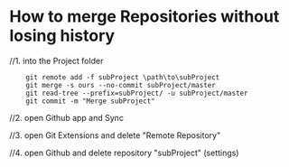 How to merge Repositories without losing history
=================================================

//1. into the Project folder
```
    git remote add -f subProject \path\to\subProject
    git merge -s ours --no-commit subProject/master
    git read-tree --prefix=subProject/ -u subProject/master
    git commit -m "Merge subProject"
````

//2. open Github app and Sync

//3. open Git Extensions and delete "Remote Repository"

//4. open Github and delete repository "subProject" (settings)

